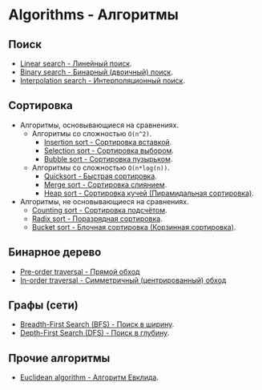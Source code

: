 ﻿# Algorithms - Алгоритмы

## Поиск

- [Linear search - Линейный поиск](./Search/LinearSearch/LinearSearch.md).
- [Binary search - Бинарный (двоичный) поиск](./Search/BinarySearch/BinarySearch.md).
- [Interpolation search - Интерполяционный поиск](./Search/InterpolationSearch/InterpolationSearch.md).

## Сортировка

- Алгоритмы, основывающиеся на сравнениях.
  - Алгоритмы со сложностью `O(n^2)`.
     - [Insertion sort - Сортировка вставкой](./Sorting/InsertionSort/InsertionSort.md).
     - [Selection sort - Сортировка выбором](./Sorting/SelectionSort/SelectionSort.md).
     - [Bubble sort - Сортировка пузырьком](./Sorting/BubbleSort/BubbleSort.md).
  - Алгоритмы со сложностью `O(n*log(n))`.
     - [Quicksort - Быстрая сортировка](./Sorting/Quicksort/Quicksort.md).
     - [Merge sort - Сортировка слиянием](./Sorting/MergeSort/MergeSort.md).
     - [Heap sort - Сортировка кучей (Пирамидальная сортировка)](./Sorting/HeapSort/HeapSort.md).
- Алгоритмы, не основывающиеся на сравнениях.
   - [Counting sort - Сортировка подсчётом](./Sorting/CountingSort/CountingSort.md).
   - [Radix sort - Поразрядная сортировка](./Sorting/RadixSort/RadixSort.md).
   - [Bucket sort - Блочная сортировка (Корзинная сортировка)](./Sorting/BucketSort/BucketSort.md).

## Бинарное дерево

- [Pre-order traversal - Прямой обход](./BinaryTree/PreOrderTraversal/PreOrderTraversal.md)
- [In-order traversal - Симметричный (центрированный) обход](./BinaryTree/InOrderTraversal/InOrderTraversal.md)

## Графы (сети)

- [Breadth-First Search (BFS) - Поиск в ширину](./Graph/BreadthFirstSearch/BreadthFirstSearch.md).
- [Depth-First Search (DFS) - Поиск в глубину](./Graph/DepthFirstSearch/DepthFirstSearch.md).

## Прочие алгоритмы

- [Euclidean algorithm - Алгоритм Евклида](./EuclideanAlgorithm/EuclideanAlgorithm.md).
